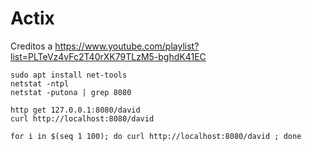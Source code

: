 # Actix

Creditos a https://www.youtube.com/playlist?list=PLTeVz4vFc2T40rXK79TLzM5-bghdK41EC 

```
sudo apt install net-tools
netstat -ntpl
netstat -putona | grep 8080
```

```
http get 127.0.0.1:8080/david
curl http://localhost:8080/david

for i in $(seq 1 100); do curl http://localhost:8080/david ; done
```
